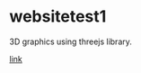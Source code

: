 # websitetest1
3D graphics using threejs library.

[link](https://euphoria99.github.io/websitetest1/)

